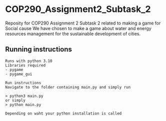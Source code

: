 # COP290_Assignment2_Subtask_2
Reposity for COP290 Assignment 2 Subtask 2 related to making a game for Social cause
We have chosen to make a game about water and energy resources management for
the sustainable development of cities.

## Running instructions
    Runs with python 3.10
    Libraries required
    - pygame
    - pygame_gui

    Run instructions
    Navigate to the folder containing main.py and simply run

    > python3 main.py
    or simply 
    > python main.py

    Depending on waht your python installation is called
